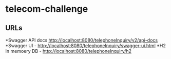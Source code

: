 # telecom-challenge

## URLs

*Swagger API docs [http://localhost:8080/telephoneInquiry/v2/api-docs](http://localhost:8080/telephoneInquiry/v2/api-docs)
*Swagger UI - [http://localhost:8080/telephoneInquiry/swagger-ui.html](http://localhost:8080/telephoneInquiry/swagger-ui.html)
*H2 In memoery DB - [http://localhost:8080/telephoneInquiry/h2](http://localhost:8080/telephoneInquiry/h2)

